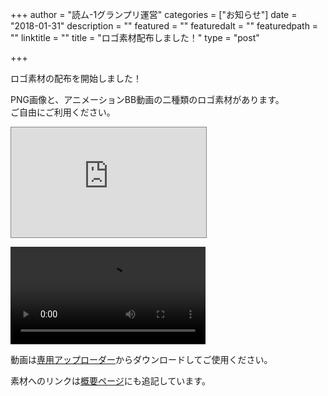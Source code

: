 +++
author = "読ム-1グランプリ運営"
categories = ["お知らせ"]
date = "2018-01-31"
description = ""
featured = ""
featuredalt = ""
featuredpath = ""
linktitle = ""
title = "ロゴ素材配布しました！"
type = "post"

+++

ロゴ素材の配布を開始しました！

PNG画像と、アニメーションBB動画の二種類のロゴ素材があります。  
ご自由にご利用ください。

<p>
<iframe width="312" height="176" src="http://ext.seiga.nicovideo.jp/thumb/im7836885" scrolling="no" style="border:solid 1px #888;" frameborder="0"><a href="http://seiga.nicovideo.jp/seiga/im7836885">読ム-1グランプリ ロゴ</a></iframe>
</p>

<p>
<video id="video" src="/logo_BB.mp4" controls width="312"></video>
</p>

動画は[専用アップローダー](https://ux.getuploader.com/YOMU_1GP2018/download/7)からダウンロードしてご使用ください。

素材へのリンクは[概要ページ](/about)にも追記しています。

